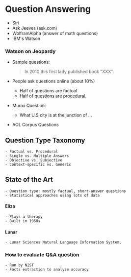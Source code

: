 # Question Answering

- Siri
- Ask Jeeves (ask.com)
- WolframAlpha (answer of math questions)
- IBM's Watson

### Watson on Jeopardy

- Sample questions:
    > In 2010 this first lady published book "XXX".

- People ask questions online (about 10%)
    - Half of questions are factual
    - Half of questions are procedural.

- Murax Question:
    - What U.S city is at the junction of ...

- AOL Corpus Questions

## Question Type Taxonomy

    - Factual vs. Procedural
    - Single vs. Multiple Answers
    - Objective vs. Subjective
    - Context-specific vs. Generic
    
## State of the Art

    - Question type: mostly factual, short-answer questions
    - Statistical approaches using lots of data
    
#### Eliza

    - Plays a therapy
    - Built in 1960s

#### Lunar

    - Lunar Sciences Natural Language Information System.

### How to evaluate Q&A question
    - Run by NIST
    - Facts extraction to analyze accuracy

